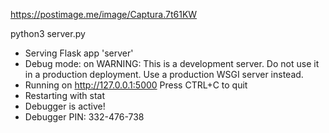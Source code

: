 https://postimage.me/image/Captura.7t61KW

python3 server.py                                                                                                                                                                                                
 * Serving Flask app 'server'
 * Debug mode: on
WARNING: This is a development server. Do not use it in a production deployment. Use a production WSGI server instead.
 * Running on http://127.0.0.1:5000
Press CTRL+C to quit
 * Restarting with stat
 * Debugger is active!
 * Debugger PIN: 332-476-738
